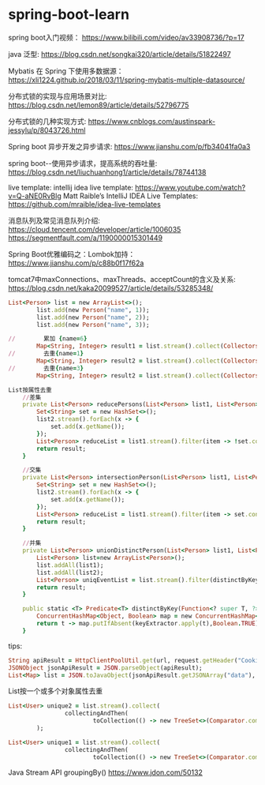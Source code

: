 # spring-boot-learn

spring boot入门视频： https://www.bilibili.com/video/av33908736/?p=17

java 泛型: https://blog.csdn.net/songkai320/article/details/51822497

Mybatis 在 Spring 下使用多数据源： https://xli1224.github.io/2018/03/11/spring-mybatis-multiple-datasource/

分布式锁的实现与应用场景对比: https://blog.csdn.net/lemon89/article/details/52796775

分布式锁的几种实现方式: https://www.cnblogs.com/austinspark-jessylu/p/8043726.html

Spring boot 异步开发之异步请求: https://www.jianshu.com/p/fb34041fa0a3

spring boot--使用异步请求，提高系统的吞吐量: https://blog.csdn.net/liuchuanhong1/article/details/78744138

live template:
intellij idea live template: https://www.youtube.com/watch?v=Q-aNE0RvBlg
Matt Raible’s IntelliJ IDEA Live Templates: https://github.com/mraible/idea-live-templates

消息队列及常见消息队列介绍: 
https://cloud.tencent.com/developer/article/1006035
https://segmentfault.com/a/1190000015301449

Spring Boot优雅编码之：Lombok加持：
https://www.jianshu.com/p/c88b0f17f62a

tomcat7中maxConnections、maxThreads、acceptCount的含义及关系: https://blog.csdn.net/kaka20099527/article/details/53285348/

```ruby
List<Person> list = new ArrayList<>();
        list.add(new Person("name", 1));
        list.add(new Person("name", 2));
        list.add(new Person("name", 3));

//        累加 {name=6}
        Map<String, Integer> result1 = list.stream().collect(Collectors.toMap(Person::getName, Person::getAge, (p1, p2) -> p1+p2));
//        去重{name=1}
        Map<String, Integer> result2 = list.stream().collect(Collectors.toMap(Person::getName, Person::getAge, (p1, p2) -> p1));
//        去重{name=3}
        Map<String, Integer> result2 = list.stream().collect(Collectors.toMap(Person::getName, Person::getAge, (p1, p2) -> p1));

```

```ruby
List按属性去重
    //差集
    private List<Person> reducePersons(List<Person> list1, List<Person> list2) {
        Set<String> set = new HashSet<>();
        list2.stream().forEach(x -> {
            set.add(x.getName());
        });
        List<Person> reduceList = list1.stream().filter(item -> !set.contains(item.getName())).collect(Collectors.toList());
        return result;
    }

    //交集
    private List<Person> intersectionPerson(List<Person> list1, List<Person> list2) {
        Set<String> set = new HashSet<>();
        list2.stream().forEach(x -> {
            set.add(x.getName());
        });
        List<Person> reduceList = list1.stream().filter(item -> set.contains(item.getName())).collect(Collectors.toList());
        return result;
    }

    //并集
    private List<Person> unionDistinctPerson(List<Person> list1, List<Person> list2) {
        List<Person> list=new ArrayList<Person>();
        list.addAll(list1);
        list.addAll(list2);
        List<Person> uniqEventList = list.stream().filter(distinctByKey(Person::getName)).collect(Collectors.toList());
        return result;
    }

    public static <T> Predicate<T> distinctByKey(Function<? super T, ?> keyExtractor) {
        ConcurrentHashMap<Object, Boolean> map = new ConcurrentHashMap<>(16);
        return t -> map.putIfAbsent(keyExtractor.apply(t),Boolean.TRUE) == null;
    }
```
  
tips:
```ruby
String apiResult = HttpClientPoolUtil.get(url, request.getHeader("Cookie"));
JSONObject jsonApiResult = JSON.parseObject(apiResult);
List<Map> list = JSON.toJavaObject(jsonApiResult.getJSONArray("data"), List.class);
```

List按一个或多个对象属性去重
```ruby
List<User> unique2 = list.stream().collect(
                collectingAndThen(
                        toCollection(() -> new TreeSet<>(Comparator.comparing(o -> o.getName() + ";" + o.getAge()))), ArrayList::new)
        );

List<User> unique1 = list.stream().collect(
                collectingAndThen(
                        toCollection(() -> new TreeSet<>(Comparator.comparing(User::getName))), ArrayList::new));

```

Java Stream API groupingBy()  https://www.jdon.com/50132
